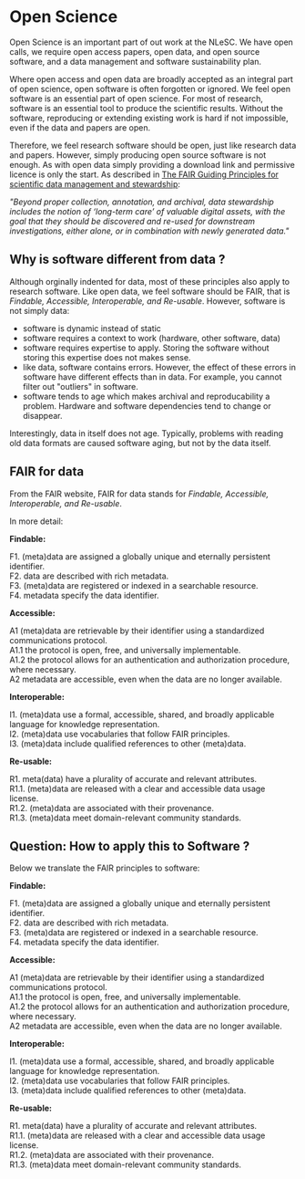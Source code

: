 # Open Science 

Open Science is an important part of out work at the NLeSC. We have open calls, we require open access papers, open data, and open source software, and a data management and software sustainability plan.

Where open access and open data are broadly accepted as an integral part of open science, open software is often forgotten or ignored. We feel open software is an essential part of open science. For most of research, software is an essential tool to produce the scientific results. Without the software, reproducing or extending existing work is hard if not impossible, even if the data and papers are open. 

Therefore, we feel research software should be open, just like research data and papers. However, simply producing open source software is not enough. As with open data simply providing a download link and permissive licence is only the start. As described in [The FAIR Guiding Principles for scientific data management and stewardship](https://www.nature.com/articles/sdata201618): 

_"Beyond proper collection, annotation, and archival, data stewardship includes the notion of ‘long-term care’ of valuable digital assets, with the goal that they should be discovered and re-used for downstream investigations, either alone, or in combination with newly generated data."_ 

## Why is software different from data ?

Although orginally indented for data, most of these principles also apply to research software. Like open data, we feel software should be FAIR, that is _Findable, Accessible, Interoperable, and Re-usable_. However, software is not simply data: 

- software is dynamic instead of static
- software requires a context to work (hardware, other software, data)
- software requires expertise to apply. Storing the software without storing this expertise does not makes sense. 
- like data, software contains errors. However, the effect of these errors in software have different effects than in data. For example, you cannot filter out "outliers" in software.
- software tends to age which makes archival and reproducability a problem. Hardware and software dependencies tend to change or disappear. 

Interestingly, data in itself does not age. Typically, problems with reading old data formats are caused software aging, but not by the data itself. 

## FAIR for data

From the FAIR website, FAIR for data stands for _Findable, Accessible, Interoperable, and Re-usable_.

In more detail:

__Findable:__ 

F1. (meta)data are assigned a globally unique and eternally persistent identifier.  
F2. data are described with rich metadata.  
F3. (meta)data are registered or indexed in a searchable resource.  
F4. metadata specify the data identifier.  
 
__Accessible:__

A1  (meta)data are retrievable by their identifier using a standardized communications protocol.  
A1.1 the protocol is open, free, and universally implementable.  
A1.2 the protocol allows for an authentication and authorization procedure, where necessary.  
A2 metadata are accessible, even when the data are no longer available.  

__Interoperable:__

I1. (meta)data use a formal, accessible, shared, and broadly applicable language for knowledge representation.  
I2. (meta)data use vocabularies that follow FAIR principles.  
I3. (meta)data include qualified references to other (meta)data.  

__Re-usable:__

R1. meta(data) have a plurality of accurate and relevant attributes.  
R1.1. (meta)data are released with a clear and accessible data usage license.  
R1.2. (meta)data are associated with their provenance.  
R1.3. (meta)data meet domain-relevant community standards.  

## Question: How to apply this to Software ? 

Below we translate the FAIR principles to software:

__Findable:__ 

F1. (meta)data are assigned a globally unique and eternally persistent identifier.  
F2. data are described with rich metadata.  
F3. (meta)data are registered or indexed in a searchable resource.  
F4. metadata specify the data identifier.  
 
__Accessible:__

A1  (meta)data are retrievable by their identifier using a standardized communications protocol.  
A1.1 the protocol is open, free, and universally implementable.  
A1.2 the protocol allows for an authentication and authorization procedure, where necessary.  
A2 metadata are accessible, even when the data are no longer available.  

__Interoperable:__

I1. (meta)data use a formal, accessible, shared, and broadly applicable language for knowledge representation.  
I2. (meta)data use vocabularies that follow FAIR principles.  
I3. (meta)data include qualified references to other (meta)data.  

__Re-usable:__

R1. meta(data) have a plurality of accurate and relevant attributes.  
R1.1. (meta)data are released with a clear and accessible data usage license.  
R1.2. (meta)data are associated with their provenance.  
R1.3. (meta)data meet domain-relevant community standards.  

